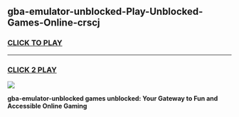 
## gba-emulator-unblocked-Play-Unblocked-Games-Online-crscj
<h3>
<a href="https://premium76.site?title=gba-emulator-unblocked&ref=25A">CLICK TO PLAY</a></h3>
<hr>

<h3>
<a href="https://premium76.site?title=gba-emulator-unblocked&ref=25A">CLICK 2 PLAY</a>
  
</h3>

<a href="https://premium76.site?title=gba-emulator-unblocked&ref=25A"><img src="https://clearcache.store/games.png"></a>


**gba-emulator-unblocked games unblocked: Your Gateway to Fun and Accessible Online Gaming**
